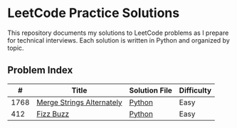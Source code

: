 # LeetCode Practice Solutions

This repository documents my solutions to LeetCode problems as I prepare for technical interviews. Each solution is written in Python and organized by topic.

## Problem Index

| #   | Title                            | Solution File                             | Difficulty |
|-----|----------------------------------|-------------------------------------------|------------|
| 1768   | [Merge Strings Alternately](https://leetcode.com/problems/merge-strings-alternately/)               | [Python](./algorithms/strings/merge_strings_alternately.py)            | Easy       |
| 412   | [Fizz Buzz](https://leetcode.com/problems/fizz-buzz/description/)               | [Python](./algorithms/strings/fizz_buzz.py)            | Easy       |

